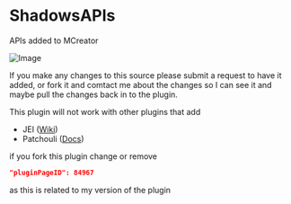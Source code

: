 # ShadowsAPIs
APIs added to MCreator

![Image](https://i.imgur.com/JePHQWG.png)


If you make any changes to this source please submit a request to have it added, or fork it and comtact me about the changes so I can see it and maybe pull the changes back in to the plugin.

This plugin will not work with other plugins that add

- JEI ([Wiki](https://github.com/mezz/JustEnoughItems/wiki))
- Patchouli ([Docs]())


if you fork this plugin change or remove 
```json
"pluginPageID": 84967
```
as this is related to my version of the plugin
